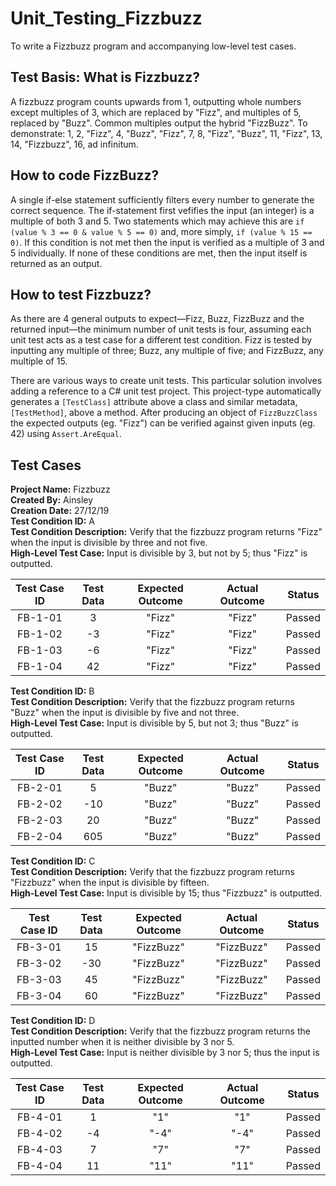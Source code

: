 # Unit_Testing_Fizzbuzz
To write a Fizzbuzz program and accompanying low-level test cases.

## Test Basis: What is Fizzbuzz?
A fizzbuzz program counts upwards from 1, outputting whole numbers except multiples of 3, which are replaced by "Fizz", and multiples of 5, replaced by "Buzz". Common multiples output the hybrid "FizzBuzz". To demonstrate: 1, 2, "Fizz", 4, "Buzz", "Fizz", 7, 8, "Fizz", "Buzz", 11, "Fizz", 13, 14, "Fizzbuzz", 16, ad infinitum.

## How to code FizzBuzz?
A single if-else statement sufficiently filters every number to generate the correct sequence. The if-statement first vefifies the input (an integer) is a multiple of both 3 and 5. Two statements which may achieve this are `if (value % 3 == 0 & value % 5 == 0)` and, more simply, `if (value % 15 == 0)`. If this condition is not met then the input is verified as a multiple of 3 and 5 individually. If none of these conditions are met, then the input itself is returned as an output.

## How to test Fizzbuzz?
As there are 4 general outputs to expect—Fizz, Buzz, FizzBuzz and the returned input—the minimum number of unit tests is four, assuming each unit test acts as a test case for a different test condition. Fizz is tested by inputting any multiple of three; Buzz, any multiple of five; and FizzBuzz, any multiple of 15.

There are various ways to create unit tests. This particular solution involves adding a reference to a C# unit test project. This project-type automatically generates a `[TestClass]` attribute above a class and similar metadata, `[TestMethod]`, above a method. After producing an object of `FizzBuzzClass` the expected outputs (eg. "Fizz") can be verified against given inputs (eg. 42) using `Assert.AreEqual`.

## Test Cases
**Project Name:** Fizzbuzz  
**Created By:** Ainsley  
**Creation Date:** 27/12/19  
**Test Condition ID:** A  
**Test Condition Description:** Verify that the fizzbuzz program returns "Fizz" when the input is divisible by three and not five.  
**High-Level Test Case:** Input is divisible by 3, but not by 5; thus "Fizz" is outputted.

|Test Case ID|Test Data|Expected Outcome|Actual Outcome|Status|
|:----------:|:-------:|:--------------:|:------------:|:----:|
|FB-1-01     |3        |"Fizz"          |"Fizz"        |Passed|
|FB-1-02     |-3       |"Fizz"          |"Fizz"        |Passed|
|FB-1-03     |-6       |"Fizz"          |"Fizz"        |Passed|
|FB-1-04     |42       |"Fizz"          |"Fizz"        |Passed|

**Test Condition ID:** B  
**Test Condition Description:** Verify that the fizzbuzz program returns "Buzz" when the input is divisible by five and not three.  
**High-Level Test Case:** Input is divisible by 5, but not 3; thus "Buzz" is outputted.

|Test Case ID|Test Data|Expected Outcome|Actual Outcome|Status|
|:----------:|:-------:|:--------------:|:------------:|:----:|
|FB-2-01     |5        |"Buzz"          |"Buzz"        |Passed|
|FB-2-02     |-10      |"Buzz"          |"Buzz"        |Passed|
|FB-2-03     |20       |"Buzz"      |"Buzz"    |Passed|
|FB-2-04     |605      |"Buzz"            |"Buzz"          |Passed|

**Test Condition ID:** C  
**Test Condition Description:** Verify that the fizzbuzz program returns "Fizzbuzz" when the input is divisible by fifteen.  
**High-Level Test Case:** Input is divisible by 15; thus "Fizzbuzz" is outputted.

|Test Case ID|Test Data|Expected Outcome|Actual Outcome|Status|
|:----------:|:-------:|:--------------:|:------------:|:----:|
|FB-3-01     |15       |"FizzBuzz"      |"FizzBuzz"    |Passed|
|FB-3-02     |-30      |"FizzBuzz"          |"FizzBuzz"        |Passed|
|FB-3-03     |45       |"FizzBuzz"      |"FizzBuzz"    |Passed|
|FB-3-04     |60       |"FizzBuzz"            |"FizzBuzz"          |Passed|

**Test Condition ID:** D  
**Test Condition Description:** Verify that the fizzbuzz program returns the inputted number when it is neither divisible by 3 nor 5.  
**High-Level Test Case:** Input is neither divisible by 3 nor 5; thus the input is outputted.

|Test Case ID|Test Data|Expected Outcome|Actual Outcome|Status|
|:----------:|:-------:|:--------------:|:------------:|:----:|
|FB-4-01     |1       |"1"          |"1"        |Passed|
|FB-4-02     |-4       |"-4"          |"-4"        |Passed|
|FB-4-03     |7       |"7"      |"7"    |Passed|
|FB-4-04     |11       |"11"            |"11"          |Passed|

